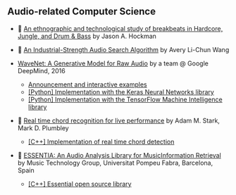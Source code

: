 ## Audio-related Computer Science

* :scroll: [An ethnographic and technological study of breakbeats in Hardcore, Jungle, and Drum & Bass](an-ethnographic-and-technological-study-of-breakbeats.pdf) by Jason A. Hockman 

* :scroll: [An Industrial-Strength Audio Search Algorithm](shazam-audio-search-algorithm.pdf) by Avery Li-Chun Wang

* [WaveNet: A Generative Model for Raw Audio](https://arxiv.org/pdf/1609.03499.pdf) by a team @ Google DeepMind, 2016
    * [Announcement and interactive examples](https://deepmind.com/blog/wavenet-generative-model-raw-audio/)
    * [[Python] Implementation with the Keras Neural Networks library](https://github.com/basveeling/wavenet)
    * [[Python] Implementation with the TensorFlow Machine Intelligence library](https://github.com/ibab/tensorflow-wavenet)

* :scroll: [Real time chord recognition for live performance](real-time-chord-detection.pdf) by Adam M. Stark, Mark D. Plumbley
    * [[C++] Implementation of real time chord detection](https://github.com/adamstark/Chord-Detector-and-Chromagram)

* :scroll: [ESSENTIA: An Audio Analysis Library for MusicInformation Retrieval](essentia.pdf) by Music Technology Group, Universitat Pompeu Fabra, Barcelona, Spain
    * [[C++] Essential open source library](https://github.com/MTG/essentia)
